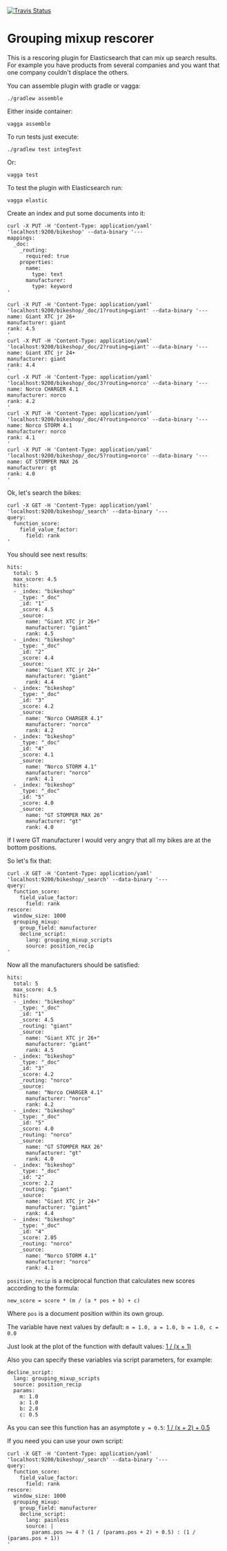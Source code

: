 [![Travis Status](https://travis-ci.org/anti-social/elasticsearch-rescore-grouping-mixup.svg?branch=master)](https://travis-ci.org/anti-social/elasticsearch-rescore-grouping-mixup)

# Grouping mixup rescorer

This is a rescoring plugin for Elasticsearch that can mix up search results. For example you have
products from several companies and you want that one company couldn't displace the others.

You can assemble plugin with gradle or vagga:

```
./gradlew assemble
```

Either inside container:

```
vagga assemble
```

To run tests just execute:

```
./gradlew test integTest
```

Or:

```
vagga test
```

To test the plugin with Elasticsearch run:

```
vagga elastic
```

Create an index and put some documents into it:

```
curl -X PUT -H 'Content-Type: application/yaml' 'localhost:9200/bikeshop' --data-binary '---
mappings:
  _doc:
    _routing:
      required: true
    properties:
      name:
        type: text
      manufacturer:
        type: keyword
'

curl -X PUT -H 'Content-Type: application/yaml' 'localhost:9200/bikeshop/_doc/1?routing=giant' --data-binary '---
name: Giant XTC jr 26+
manufacturer: giant
rank: 4.5
'
curl -X PUT -H 'Content-Type: application/yaml' 'localhost:9200/bikeshop/_doc/2?routing=giant' --data-binary '---
name: Giant XTC jr 24+
manufacturer: giant
rank: 4.4
'
curl -X PUT -H 'Content-Type: application/yaml' 'localhost:9200/bikeshop/_doc/3?routing=norco' --data-binary '---
name: Norco CHARGER 4.1
manufacturer: norco
rank: 4.2
'
curl -X PUT -H 'Content-Type: application/yaml' 'localhost:9200/bikeshop/_doc/4?routing=norco' --data-binary '---
name: Norco STORM 4.1
manufacturer: norco
rank: 4.1
'
curl -X PUT -H 'Content-Type: application/yaml' 'localhost:9200/bikeshop/_doc/5?routing=norco' --data-binary '---
name: GT STOMPER MAX 26
manufacturer: gt
rank: 4.0
'
```

Ok, let's search the bikes:

```
curl -X GET -H 'Content-Type: application/yaml' 'localhost:9200/bikeshop/_search' --data-binary '---
query:
  function_score:
    field_value_factor:
      field: rank
'
```

You should see next results:

```
hits:
  total: 5
  max_score: 4.5
  hits:
  - _index: "bikeshop"
    _type: "_doc"
    _id: "1"
    _score: 4.5
    _source:
      name: "Giant XTC jr 26+"
      manufacturer: "giant"
      rank: 4.5
  - _index: "bikeshop"
    _type: "_doc"
    _id: "2"
    _score: 4.4
    _source:
      name: "Giant XTC jr 24+"
      manufacturer: "giant"
      rank: 4.4
  - _index: "bikeshop"
    _type: "_doc"
    _id: "3"
    _score: 4.2
    _source:
      name: "Norco CHARGER 4.1"
      manufacturer: "norco"
      rank: 4.2
  - _index: "bikeshop"
    _type: "_doc"
    _id: "4"
    _score: 4.1
    _source:
      name: "Norco STORM 4.1"
      manufacturer: "norco"
      rank: 4.1
  - _index: "bikeshop"
    _type: "_doc"
    _id: "5"
    _score: 4.0
    _source:
      name: "GT STOMPER MAX 26"
      manufacturer: "gt"
      rank: 4.0
```

If I were GT manufacturer I would very angry that all my bikes are at the bottom positions.

So let's fix that:

```
curl -X GET -H 'Content-Type: application/yaml' 'localhost:9200/bikeshop/_search' --data-binary '---
query:
  function_score:
    field_value_factor:
      field: rank
rescore:
  window_size: 1000
  grouping_mixup:
    group_field: manufacturer
    decline_script:
      lang: grouping_mixup_scripts
      source: position_recip
'
```

Now all the manufacturers should be satisfied:

```
hits:
  total: 5
  max_score: 4.5
  hits:
  - _index: "bikeshop"
    _type: "_doc"
    _id: "1"
    _score: 4.5
    _routing: "giant"
    _source:
      name: "Giant XTC jr 26+"
      manufacturer: "giant"
      rank: 4.5
  - _index: "bikeshop"
    _type: "_doc"
    _id: "3"
    _score: 4.2
    _routing: "norco"
    _source:
      name: "Norco CHARGER 4.1"
      manufacturer: "norco"
      rank: 4.2
  - _index: "bikeshop"
    _type: "_doc"
    _id: "5"
    _score: 4.0
    _routing: "norco"
    _source:
      name: "GT STOMPER MAX 26"
      manufacturer: "gt"
      rank: 4.0
  - _index: "bikeshop"
    _type: "_doc"
    _id: "2"
    _score: 2.2
    _routing: "giant"
    _source:
      name: "Giant XTC jr 24+"
      manufacturer: "giant"
      rank: 4.4
  - _index: "bikeshop"
    _type: "_doc"
    _id: "4"
    _score: 2.05
    _routing: "norco"
    _source:
      name: "Norco STORM 4.1"
      manufacturer: "norco"
      rank: 4.1
```

`position_recip` is a reciprocal function that calculates new scores according to the formula:

```
new_score = score * (m / (a * pos + b) + c)
```

Where `pos` is a document position within its own group.


The variable have next values by default: `m = 1.0, a = 1.0, b = 1.0, c = 0.0`

Just look at the plot of the function with default values:
[1 / (x + 1)](https://www.wolframalpha.com/input/?i=plot+1+%2F+(x+%2B+1),+x+%3D+-1..10)

Also you can specify these variables via script parameters, for example:

```
decline_script:
  lang: grouping_mixup_scripts
  source: position_recip
  params:
    m: 1.0
    a: 1.0
    b: 2.0
    c: 0.5
```

As you can see this function has an asymptote `y = 0.5`:
[1 / (x + 2) + 0.5](https://www.wolframalpha.com/input/?i=plot+1+%2F+(x+%2B+2)+%2B+0.5,+x+%3D+-1..10)

If you need you can use your own script:

```
curl -X GET -H 'Content-Type: application/yaml' 'localhost:9200/bikeshop/_search' --data-binary '---
query:
  function_score:
    field_value_factor:
      field: rank
rescore:
  window_size: 1000
  grouping_mixup:
    group_field: manufacturer
    decline_script:
      lang: painless
      source: |
        params.pos >= 4 ? (1 / (params.pos + 2) + 0.5) : (1 / (params.pos + 1))
'
```
